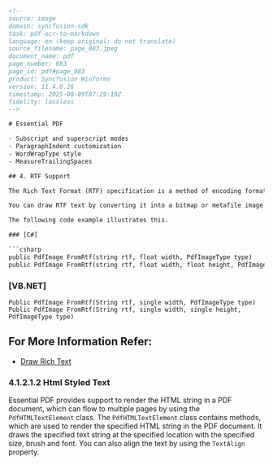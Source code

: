 ```html
<!-- 
source: image
domain: syncfusion-sdk
task: pdf-ocr-to-markdown
language: en (keep original; do not translate)
source_filename: page_083.jpeg
document_name: pdf
page_number: 083
page_id: pdf#page_083
product: Syncfusion Winforms
version: 11.4.0.26
timestamp: 2025-08-09T07:29:19Z
fidelity: lossless
-->

# Essential PDF

- Subscript and superscript modes
- ParagraphIndent customization
- WordWrapType style
- MeasureTrailingSpaces

## 4. RTF Support

The Rich Text Format (RTF) specification is a method of encoding formatted text and graphics such as bold characters and typefaces, document formatting and structures, for easy transfer between applications. Essential PDF supports drawing RTF text into a PDF document by using the `FromRtf` method in the `PdfImage` class.

You can draw RTF text by converting it into a bitmap or metafile image. Converting RTF text into a bitmap file provides improved performance, while converting RTF text into a metafile image provides high resolution and searchable text.

The following code example illustrates this.

### [C#]

```csharp
public PdfImage FromRtf(string rtf, float width, PdfImageType type)
public PdfImage FromRtf(string rtf, float width, float height, PdfImageType type)
```

### [VB.NET]

```vbnet
Public PdfImage FromRtf(String rtf, single width, PdfImageType type)
Public PdfImage FromRtf(String rtf, single width, single height, PdfImageType type)
```

## For More Information Refer:

- [Draw Rich Text](Draw%20Rich%20Text)

### 4.1.2.1.2 Html Styled Text

Essential PDF provides support to render the HTML string in a PDF document, which can flow to multiple pages by using the `PdfHTMLTextElement` class. The `PdfHTMLTextElement` class contains methods, which are used to render the specified HTML string in the PDF document. It draws the specified text string at the specified location with the specified size, brush and font. You can also align the text by using the `TextAlign` property.

<!-- tags: [pdf, rtf, html, styled text, text rendering, winforms, syncfusion] keywords: [essential pdf, rtf support, html text rendering, text element, pdfimage, fromrtf, pdfhtmltextelement, textalign, render html in pdf] -->
```